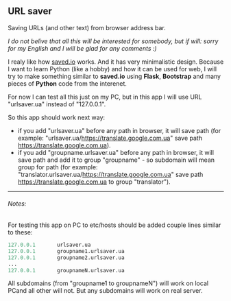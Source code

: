## URL saver
Saving URLs (and other text) from browser address bar.

_I do not belive that all this will be interested for somebody, but if will: sorry for my English and I will be glad for any comments :)_

I realy like how [saved.io](http://saved.io/) works. And it has very minimalistic design.
Because I want to learn Python (like a hobby) and how it can be used for web, I will try to make something similar to __saved.io__ using __Flask__, __Bootstrap__ and many pieces of __Python__ code from the interenet.

For now I can test all this just on my PC, but in this app I will use URL "urlsaver.ua" instead of "127.0.0.1".

So this app should work next way:
* if you add "urlsaver.ua" before any path in browser, it will save path (for example: "urlsaver.ua/https://translate.google.com.ua" save path https://translate.google.com.ua).
* if you add "groupname.urlsaver.ua" before any path in browser, it will save path and add it to group "groupname" - so subdomain will mean group for path (for example: "translator.urlsaver.ua/https://translate.google.com.ua" save path https://translate.google.com.ua to group "translator").
***

###### Notes:
For testing this app on PC to etc/hosts should be added couple lines similar to these:
```python
127.0.0.1		urlsaver.ua
127.0.0.1		groupname1.urlsaver.ua
127.0.0.1		groupname2.urlsaver.ua
...
127.0.0.1		groupnameN.urlsaver.ua
```
All subdomains (from "groupname1 to groupnameN") will work on local PCand all other will not. But any subdomains will work on real server.